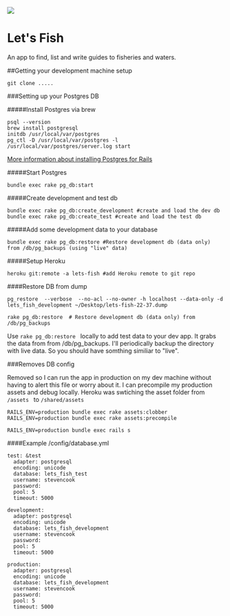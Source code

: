 ![](https://codeship.com/projects/43375cc0-abc3-0133-9b76-02e6183d343a/status?branch=master)

Let's Fish
================

An app to find, list and write guides to fisheries and waters.

##Getting your development machine setup

```
git clone ..... 
```

###Setting up your Postgres DB

#####Install Postgres via brew
```
psql --version
brew install postgresql
initdb /usr/local/var/postgres
pg_ctl -D /usr/local/var/postgres -l /usr/local/var/postgres/server.log start

```
[More information about installing Postgres for Rails](http://railscasts.com/episodes/342-migrating-to-postgresql)

#####Start Postgres
```
bundle exec rake pg_db:start 
```

#####Create development and test db

```
bundle exec rake pg_db:create_development #create and load the dev db
bundle exec rake pg_db:create_test #create and load the test db

```
#####Add some development data to your database
```
bundle exec rake pg_db:restore #Restore development db (data only) from /db/pg_backups (using "live" data)

``` 

#####Setup Heroku

```
heroku git:remote -a lets-fish #add Heroku remote to git repo
```

####Restore DB from dump

```pg_restore  --verbose  --no-acl --no-owner -h localhost --data-only -d lets_fish_development ~/Desktop/lets-fish-22-37.dump```

```
rake pg_db:restore  # Restore development db (data only) from /db/pg_backups
```

Use ```rake pg_db:restore ``` locally to add test data to your dev app. It grabs the data from from /db/pg_backups. 
I'll periodically backup the directory with live data. So you should have somthing similiar to "live".

###Removes DB config

Removed so I can run the app in production on my dev machine without having to alert this file or worry about it.
I can precompile my production assets and debug locally.
Heroku was swtiching the asset folder from ```/assets ``` to ```/shared/assets```

```
RAILS_ENV=production bundle exec rake assets:clobber
RAILS_ENV=production bundle exec rake assets:precompile
```
```
RAILS_ENV=production bundle exec rails s
```

####Example /config/database.yml
```
test: &test
  adapter: postgresql
  encoding: unicode
  database: lets_fish_test
  username: stevencook
  password:
  pool: 5
  timeout: 5000

development:
  adapter: postgresql
  encoding: unicode
  database: lets_fish_development
  username: stevencook
  password:
  pool: 5
  timeout: 5000

production:
  adapter: postgresql
  encoding: unicode
  database: lets_fish_development
  username: stevencook
  password:
  pool: 5
  timeout: 5000
```
